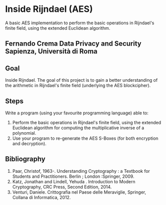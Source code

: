 # Inside Rijndael **(AES)**
A basic AES implementation to perform the basic operations in Rijndael's finite field, using the extended Euclidean algorithm.

Fernando Crema
Data Privacy and Security
Sapienza, Università di Roma
-------


## Goal

Inside Rijndael. The goal of this project is to gain a better understanding of the arithmetic in Rijndael's finite field (underlying the AES blockcipher). 

## Steps 

Write a program (using your favourite programming language) able to:

1. Perform the basic operations in Rijndael's finite field, using the extended Euclidean algorithm for computing the multiplicative inverse of a polynomial.
1. Use your program to re-generate the AES S-Boxes (for both encryption and decryption).

## Bibliography

1. Paar, Christof, 1963-. Understanding Cryptography : a Textbook for Students and Practitioners. Berlin ; London :Springer, 2009.
1. Katz, Jonathan and Lindell, Yehuda . Introduction to Modern Cryptography, CRC Press, Second Edition, 2014.
1. Venturi, Daniele. Crittografia nel Paese delle Meraviglie, Springer, Collana di Informatica, 2012.

